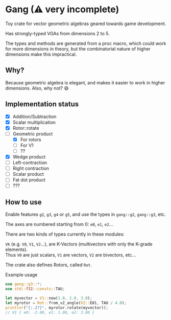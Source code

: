 # Gang (⚠ very incomplete)

Toy crate for vector geometric algebras geared towards game development.

Has strongly-typed VGAs from dimensions 2 to 5.

The types and methods are generated from a proc macro, which could work for more dimensions in theory, but the combinatorial nature of higher dimensions make this impractical.

## Why?

Because geometric algebra is elegant, and makes it easier to work in higher dimensions.
Also, why not? 😄

## Implementation status

- [x] Addition/Subtraction
- [x] Scalar multiplication
- [x] Rotor::rotate
- [ ] Geometric product
  - [x] For rotors
  - [ ] For V1
  - [ ] ??
- [x] Wedge product
- [ ] Left-contraction
- [ ] Right contraction
- [ ] Scalar product
- [ ] Fat dot product
- [ ] ???

## How to use

Enable features `g2`, `g3`, `g4` or `g5`, and use the types in `gang::g2`, `gang::g3`, etc.

The axes are numbered starting from 0: `e0`, `e1`, `e2`...

There are two kinds of types currently in these modules:

`VK` (e.g. `V0`, `V1`, `V2`...), are K-Vectors (multivectors with only the K-grade elements).  
Thus `V0` are just scalars, `V1` are vectors, `V2` are bivectors, etc...

The crate also defines Rotors, called `Rot`.

Example usage
```rust
use gang::g3::*;
use std::f32::consts::TAU;

let myvector = V1::new(1.0, 2.0, 3.0);
let myrotor = Rot::from_v2_angle(V2::E01, TAU / 4.0);
println!("{:.2?}", myrotor.rotate(myvector));
// V1 { e0: -2.00, e1: 1.00, e2: 3.00 }
```

